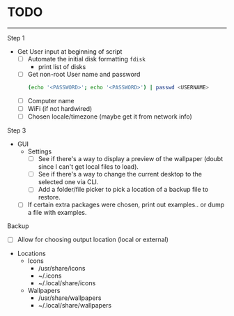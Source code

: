 # TODO
---

Step 1
- Get User input at beginning of script
  - [ ] Automate the initial disk formatting `fdisk`
    - print list of disks
  - [ ] Get non-root User name and password
    ```sh
    (echo '<PASSWORD>'; echo '<PASSWORD>') | passwd <USERNAME>
    ```
  - [ ] Computer name
  - [ ] WiFi (if not hardwired)
  - [ ] Chosen locale/timezone (maybe get it from network info)

Step 3
- GUI
  - Settings
    - [ ] See if there's a way to display a preview of the wallpaper (doubt since I can't get local files to load).
    - [ ] See if there's a way to change the current desktop to the selected one via CLI.
    - [ ] Add a folder/file picker to pick a location of a backup file to restore.
  - [ ] If certain extra packages were chosen, print out examples.. or dump a file with examples.

Backup
- [ ] Allow for choosing output location (local or external)
- Locations
  - Icons
    - /usr/share/icons
    - ~/.icons
    - ~/.local/share/icons
  - Wallpapers
    - /usr/share/wallpapers
    - ~/.local/share/wallpapers
